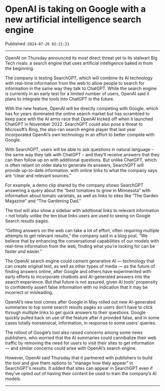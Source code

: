 # OpenAI is taking on Google with a new artificial intelligence search engine

Published :`2024-07-26 02:21:21`

---

OpenAI on Thursday announced its most direct threat yet to its stalwart Big Tech rivals: a search engine that uses artificial intelligence baked in from the beginning.

The company is testing SearchGPT, which will combine its AI technology with real-time information from the web to allow people to search for information in the same way they talk to ChatGPT. While the search engine is currently in an early test for a limited number of users, OpenAI said it plans to integrate the tools into ChatGPT in the future.

With the new feature, OpenAI will be directly competing with Google, which has for years dominated the online search market but has scrambled to keep pace with the AI arms race that OpenAI kicked off when it launched ChatGPT in November 2022. SearchGPT could also pose a threat to Microsoft’s Bing, the also-ran search engine player that last year incorporated OpenAI’s own technology in an effort to better compete with Google.

With SearchGPT, users will be able to ask questions in natural language – the same way they talk with ChatGPT – and they’ll receive answers that they can then follow up on with additional questions. But unlike ChatGPT, which is often reliant on older data to generate its answers, SearchGPT will provide up-to-date information, with online links to what the company says are “clear and relevant sources.”

For example, a demo clip shared by the company shows SearchGPT answering a query about the “best tomatoes to grow in Minnesota” with information about tomato varietals, as well as links to sites like “The Garden Magazine” and “The Gardening Dad.”

The tool will also show a sidebar with additional links to relevant information – not totally unlike the ten blue links users are used to seeing on Google Search results pages.

“Getting answers on the web can take a lot of effort, often requiring multiple attempts to get relevant results,” the company said in a blog post. “We believe that by enhancing the conversational capabilities of our models with real-time information from the web, finding what you’re looking for can be faster and easier.”

The OpenAI search engine could cement generative AI — technology that can create original text, as well as other types of media — as the future of finding answers online, after Google and others have experimented with early efforts to incorporate chatbots and AI-generated answers into the search experience. But that future is not assured, given AI tools’ propensity to confidently assert false information with no indication that it may be incorrect or misleading.

OpenAI’s new tool comes after Google in May rolled out new AI-generated summaries to top some search results pages so users don’t have to click through multiple links to get quick answers to their questions. Google quickly pulled back on use of the feature after it provided false, and in some cases totally nonsensical, information, in response to some users’ queries.

The rollout of Google’s tool also raised concerns among some news publishers, who worried that the AI summaries could cannibalize their web traffic by removing the need for users to visit their sites to get information — and similar concerns could arise with OpenAI’s search engine.

However, OpenAI said Thursday that it partnered with publishers to build the tool and give them options to “manage how they appear” in SearchGPT’s results. It added that sites can appear in SearchGPT even if they’ve opted out of having their content be used to train the company’s AI models.

---

